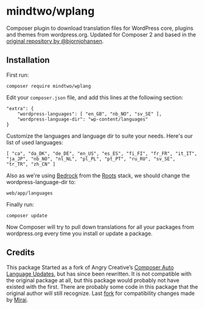 # mindtwo/wplang

Composer plugin to download translation files for WordPress core, plugins and themes from wordpress.org. Updated for Composer 2 and based in the [original repository by @bjornjohansen](https://github.com/bjornjohansen/wplang).


## Installation

First run:

```
composer require mindtwo/wplang
```

Edit your `composer.json` file, and add this lines at the following section:
```
"extra": {
    "wordpress-languages": [ "en_GB", "nb_NO", "sv_SE" ],
    "wordpress-language-dir": "wp-content/languages"
}
```

Customize the languages and language dir to suite your needs. Here's our list of used languages:
```
[ "ca", "da_DK", "de_DE", "en_US", "es_ES", "fi_FI", "fr_FR", "it_IT", "ja_JP", "nb_NO", "nl_NL", "pl_PL", "pt_PT", "ru_RU", "sv_SE", "tr_TR", "zh_CN" ]
```

Also as we're using [Bedrock](https://roots.io/bedrock/) from the [Roots](https://roots.io/) stack, we should change the wordpress-language-dir to:
```
web/app/languages
```

Finally run:
```
composer update
```

Now Composer will try to pull down translations for all your packages from wordpress.org every time you install or update a package.

## Credits

This package Started as a fork of Angry Creative’s [Composer Auto Language Updates](https://github.com/Angrycreative/composer-plugin-language-update), but has since been rewritten. It is not compatible with the original package at all, but this package would probably not have existed with the first. There are probably some code in this package that the original author will still recognize. Last [fork](https://github.com/mirai-wordpress/wplang) for compatibility changes made by [Mirai](https://mirai.com).
